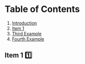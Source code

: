 
# Table of Contents
1. [Introduction](#example)
2. [Item 1](#item-1)
3. [Third Example](#third-example)
4. [Fourth Example](#fourth-examplehttpwwwfourthexamplecom)

## Item 1 :one:
